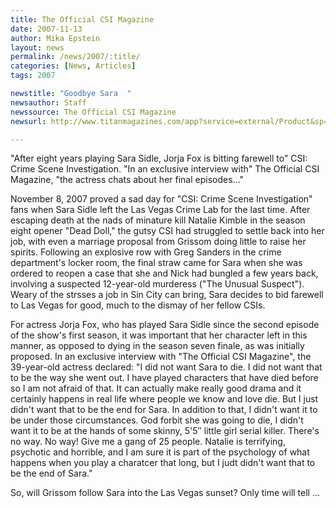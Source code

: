 ```yaml
---
title: The Official CSI Magazine 
date: 2007-11-13
author: Mika Epstein
layout: news
permalink: /news/2007/:title/
categories: [News, Articles]
tags: 2007

newstitle: "Goodbye Sara  "
newsauthor: Staff  
newssource: The Official CSI Magazine  
newsurl: http://www.titanmagazines.com/app?service=external/Product&sp=l1075&sp=Sen&sp=SUS 

---
```

"After eight years playing Sara Sidle, Jorja Fox is bitting farewell to" CSI: Crime Scene Investigation. "In an exclusive interview with" The Official CSI Magazine, "the actress chats about her final episodes..."

November 8, 2007 proved a sad day for "CSI: Crime Scene Investigation" fans when Sara Sidle left the Las Vegas Crime Lab for the last time. After escaping death at the nads of minature kill Natalie Kimble in the season eight opener "Dead Doll," the gutsy CSI had struggled to settle back into her job, with even a marriage proposal from Grissom doing little to raise her spirits. Following an explosive row with Greg Sanders in the crime department's locker room, the final straw came for Sara when she was ordered to reopen a case that she and Nick had bungled a few years back, involving a suspected 12-year-old murderess ("The Unusual Suspect"). Weary of the strsses a job in Sin City can bring, Sara decides to bid farewell to Las Vegas for good, much to the dismay of her fellow CSIs.

For actress Jorja Fox, who has played Sara Sidle since the second episode of the show's first season, it was important that her character left in this manner, as opposed to dying in the season seven finale, as was initially proposed. In an exclusive interview with "The Official CSI Magazine", the 39-year-old actress declared: "I did not want Sara to die. I did not want that to be the way she went out. I have played characters that have died before so I am not afraid of that. It can actually make really good drama and it certainly happens in real life where people we know and love die. But I just didn't want that to be the end for Sara. In addition to that, I didn't want it to be under those circumstances. God forbit she was going to die, I didn't want it to be at the hands of some skinny, 5'5&#8243; little girl serial killer. There's no way. No way! Give me a gang of 25 people. Natalie is terrifying, psychotic and horrible, and I am sure it is part of the psychology of what happens when you play a charatcer that long, but I judt didn't want that to be the end of Sara."

So, will Grissom follow Sara into the Las Vegas sunset? Only time will tell ...  
